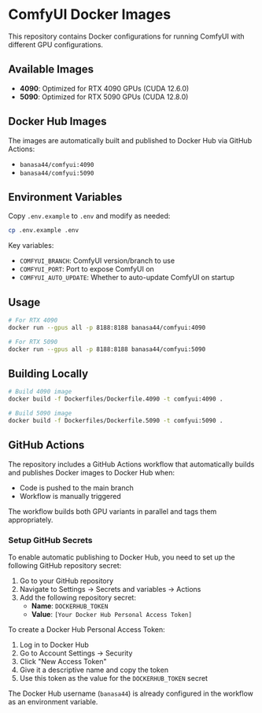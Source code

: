 # ComfyUI Docker Images

This repository contains Docker configurations for running ComfyUI with different GPU configurations.

## Available Images

- **4090**: Optimized for RTX 4090 GPUs (CUDA 12.6.0)
- **5090**: Optimized for RTX 5090 GPUs (CUDA 12.8.0)

## Docker Hub Images

The images are automatically built and published to Docker Hub via GitHub Actions:

- `banasa44/comfyui:4090`
- `banasa44/comfyui:5090`

## Environment Variables

Copy `.env.example` to `.env` and modify as needed:

```bash
cp .env.example .env
```

Key variables:

- `COMFYUI_BRANCH`: ComfyUI version/branch to use
- `COMFYUI_PORT`: Port to expose ComfyUI on
- `COMFYUI_AUTO_UPDATE`: Whether to auto-update ComfyUI on startup

## Usage

```bash
# For RTX 4090
docker run --gpus all -p 8188:8188 banasa44/comfyui:4090

# For RTX 5090
docker run --gpus all -p 8188:8188 banasa44/comfyui:5090
```

## Building Locally

```bash
# Build 4090 image
docker build -f Dockerfiles/Dockerfile.4090 -t comfyui:4090 .

# Build 5090 image
docker build -f Dockerfiles/Dockerfile.5090 -t comfyui:5090 .
```

## GitHub Actions

The repository includes a GitHub Actions workflow that automatically builds and publishes Docker images to Docker Hub when:

- Code is pushed to the main branch
- Workflow is manually triggered

The workflow builds both GPU variants in parallel and tags them appropriately.

### Setup GitHub Secrets

To enable automatic publishing to Docker Hub, you need to set up the following GitHub repository secret:

1. Go to your GitHub repository
2. Navigate to Settings → Secrets and variables → Actions
3. Add the following repository secret:
   - **Name**: `DOCKERHUB_TOKEN`
   - **Value**: `[Your Docker Hub Personal Access Token]`

To create a Docker Hub Personal Access Token:

1. Log in to Docker Hub
2. Go to Account Settings → Security
3. Click "New Access Token"
4. Give it a descriptive name and copy the token
5. Use this token as the value for the `DOCKERHUB_TOKEN` secret

The Docker Hub username (`banasa44`) is already configured in the workflow as an environment variable.
